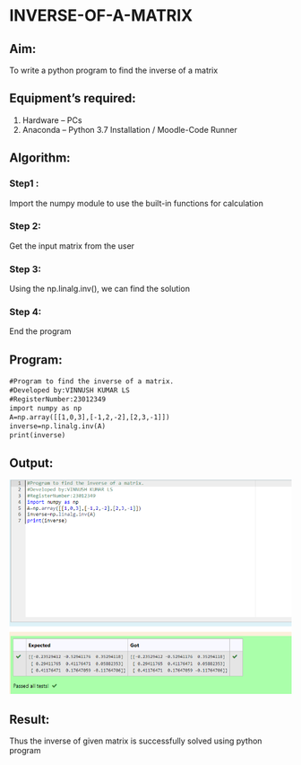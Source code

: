 # INVERSE-OF-A-MATRIX
## Aim:
To write a python program to find the inverse of a matrix
## Equipment’s required:
1. 	Hardware – PCs
2. 	Anaconda – Python 3.7 Installation / Moodle-Code Runner
## Algorithm:
### Step1 :
Import the numpy module to use the built-in functions for calculation
### Step 2:
Get the input matrix from the user
### Step 3:
Using the np.linalg.inv(), we can find the solution
### Step 4:
End the program
## Program:
```
#Program to find the inverse of a matrix.
#Developed by:VINNUSH KUMAR LS
#RegisterNumber:23012349
import numpy as np
A=np.array([[1,0,3],[-1,2,-2],[2,3,-1]])
inverse=np.linalg.inv(A)
print(inverse)
```
## Output:
![output](inverse.png)
## Result:
Thus the inverse of given matrix is successfully solved using python program


